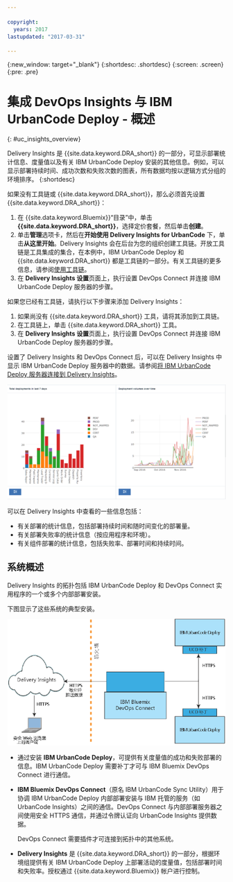 ```yaml
---

copyright:
  years: 2017
lastupdated: "2017-03-31"

---
```


{:new_window: target="_blank"}
{:shortdesc: .shortdesc}
{:screen: .screen}
{:pre: .pre}

# 集成 DevOps Insights 与 IBM UrbanCode Deploy - 概述
{: #uc_insights_overview}

Delivery Insights 是 {{site.data.keyword.DRA_short}} 的一部分，可显示部署统计信息、度量值以及有关 IBM UrbanCode Deploy 安装的其他信息。例如，可以显示部署持续时间、成功次数和失败次数的图表，所有数据均按以逻辑方式分组的环境排序。
{:shortdesc}

如果没有工具链或 {{site.data.keyword.DRA_short}}，那么必须首先设置 {{site.data.keyword.DRA_short}}：
1. 在 {{site.data.keyword.Bluemix}}“目录”中，单击 **{{site.data.keyword.DRA_short}}**，选择定价套餐，然后单击**创建**。
1. 单击**管理**选项卡，然后在**开始使用 Delivery Insights for UrbanCode** 下，单击**从这里开始**。Delivery Insights 会在后台为您的组织创建工具链。开放工具链是工具集成的集合，在本例中，IBM UrbanCode Deploy 和 {{site.data.keyword.DRA_short}} 都是工具链的一部分。有关工具链的更多信息，请参阅[使用工具链](../ContinuousDelivery/toolchains_working.html)。
1. 在 **Delivery Insights 设置**页面上，执行设置 DevOps Connect 并连接 IBM UrbanCode Deploy 服务器的步骤。
<!--  1. Set up a system to run DevOps Connect. See [prerequisites](uc_insights_prereqs.html).
  1. Download DevOps Connect, which is provided in a runnable JAR file.
  1. Copy the script from the **Delivery Insights Setup** page and run it. This command starts DevOps Connect with a token that allows it to connect to your organization on {{site.data.keyword.Bluemix}}.
  1. Connect your IBM UrbanCode Deploy servers to DevOps connect. See [Connecting IBM UrbanCode Deploy servers to Delivery Insights](uc_insights_connect_ucd.html). -->


如果您已经有工具链，请执行以下步骤来添加 Delivery Insights：
1. 如果尚没有 {{site.data.keyword.DRA_short}} 工具，请将其添加到工具链。
1. 在工具链上，单击 {{site.data.keyword.DRA_short}} 工具。
1. 在 **Delivery Insights 设置**页面上，执行设置 DevOps Connect 并连接 IBM UrbanCode Deploy 服务器的步骤。

设置了 Delivery Insights 和 DevOps Connect 后，可以在 Delivery Insights 中显示 IBM UrbanCode Deploy 服务器中的数据。请参阅[将 IBM UrbanCode Deploy 服务器连接到 Delivery Insights](uc_insights_connect_ucd.html)。

<!-- 
For questions or issues, see the [questions forum](https://developer.ibm.com/answers/?community=urbancode).
--> 

![UrbanCode Insights 演示数据中的两张图表](images/uc_insights_demo_data.gif)

可以在 Delivery Insights 中查看的一些信息包括：

- 有关部署的统计信息，包括部署持续时间和随时间变化的部署量。
- 有关部署失败率的统计信息（按应用程序和环境）。
- 有关组件部署的统计信息，包括失败率、部署时间和持续时间。

## 系统概述

Delivery Insights 的拓扑包括 IBM UrbanCode Deploy <!-- (and optionally IBM UrbanCode Release) -->和 DevOps Connect 实用程序的一个或多个内部部署安装。

下图显示了这些系统的典型安装。

![UrbanCode Insights 的概览拓扑，包括客户内部部署系统和 IBM Cloud Services](images/uc_insights_overview_topology_multi_ucd.png)

- 通过安装 **IBM UrbanCode Deploy**，可提供有关度量值的成功和失败部署的信息。IBM UrbanCode Deploy 需要补丁才可与 IBM Bluemix DevOps Connect 进行通信。

<!--
- **IBM UrbanCode Release** is an optional part of the topology. You can use the environment mappings in IBM UrbanCode Release to set logical environments for reports.

-->

- **IBM Bluemix DevOps Connect**（原名 IBM UrbanCode Sync Utility）用于协调 IBM UrbanCode Deploy <!-- and IBM UrbanCode Release -->内部部署安装与 IBM 托管的服务（如 UrbanCode Insights）之间的通信。DevOps Connect 与内部部署服务器之间使用安全 HTTPS 通信，并通过令牌认证向 UrbanCode Insights 提供数据。

  DevOps Connect 需要插件才可连接到拓扑中的其他系统。

- **Delivery Insights** 是 {{site.data.keyword.DRA_short}} 的一部分，根据环境组提供有关 IBM UrbanCode Deploy 上部署活动的度量值，包括部署时间和失败率。授权通过 {{site.data.keyword.Bluemix}} 帐户进行控制。
